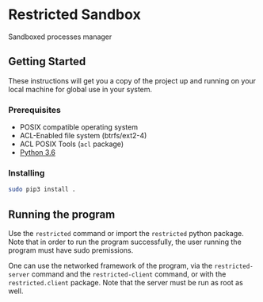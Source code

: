 # Restricted Sandbox

Sandboxed processes manager

## Getting Started

These instructions will get you a copy of the project up and running on your local machine for global use in your system.

### Prerequisites

* POSIX compatible operating system
* ACL-Enabled file system (btrfs/ext2-4)
* ACL POSIX Tools (`acl` package)
* [Python 3.6](https://www.python.org/downloads/)

### Installing

```sh
sudo pip3 install .
```

## Running the program

Use the `restricted` command or import the `restricted` python package.
Note that in order to run the program successfully, the user running the program must have sudo premissions.

One can use the networked framework of the program, via the `restricted-server` command and the `restricted-client` command, or with the `restricted.client` package.
Note that the server must be run as root as well.
